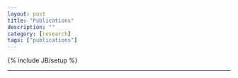 ```yaml
---
layout: post
title: "Publications"
description: ""
category: [research]
tags: ["publications"]
---
```

{% include JB/setup %}

<script src="https://gist.github.com/ytakano/7193445.js"></script>

---